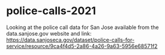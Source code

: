 # police-calls-2021
Looking at the police call data for San Jose available from the data.sanjose.gov website and link: https://data.sanjoseca.gov/dataset/police-calls-for-service/resource/9ca4f4d5-2a86-4a26-9a63-5956e68571f2
